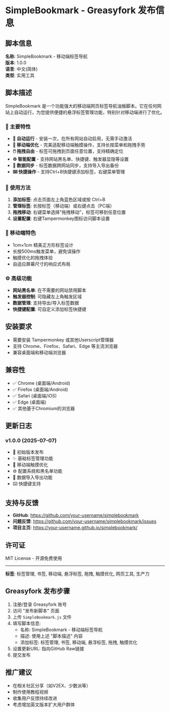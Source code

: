 # SimpleBookmark - Greasyfork 发布信息

## 脚本信息

**名称**: SimpleBookmark - 移动端标签导航  
**版本**: 1.0.0  
**语言**: 中文(简体)  
**类型**: 实用工具  

## 脚本描述

SimpleBookmark 是一个功能强大的移动端网页标签导航油猴脚本。它在任何网站上自动运行，为您提供便捷的悬浮标签管理功能，特别针对移动端进行了优化。

### 🌟 主要特性

- **🎯 自动运行** - 安装一次，在所有网站自动启用，无需手动激活
- **📱 移动端优化** - 完美适配移动端触摸操作，支持长按菜单和拖拽手势  
- **🖱️ 拖拽自由** - 标签可拖拽到页面任意位置，支持精确定位
- **⚙️ 智能配置** - 支持网站黑名单、快捷键、触发器显隐等设置
- **💾 数据同步** - 标签数据跨网站同步，支持导入导出备份
- **⌨️ 快捷操作** - 支持Ctrl+B快捷键添加标签，右键菜单管理

### 🚀 使用方法

1. **添加标签**: 点击页面左上角蓝色区域或按 Ctrl+B
2. **管理标签**: 长按标签（移动端）或右键点击（PC端）
3. **拖拽移动**: 右键菜单选择"拖拽移动"，标签可移到任意位置
4. **设置配置**: 右键Tampermonkey图标访问脚本设置

### 📱 移动端特色

- 1cm×1cm 精美正方形标签设计
- 长按500ms触发菜单，避免误操作
- 触摸优化的拖拽体验
- 自适应屏幕尺寸的响应式布局

### ⚙️ 高级功能

- **网站黑名单**: 在不需要的网站禁用脚本
- **触发器控制**: 可隐藏左上角触发区域
- **数据管理**: 支持导出/导入标签数据
- **快捷键配置**: 可自定义添加标签快捷键

## 安装要求

- 需要安装 Tampermonkey 或其他Userscript管理器
- 支持 Chrome、Firefox、Safari、Edge 等主流浏览器
- 兼容桌面端和移动端浏览器

## 兼容性

- ✅ Chrome (桌面端/Android)
- ✅ Firefox (桌面端/Android) 
- ✅ Safari (桌面端/iOS)
- ✅ Edge (桌面端)
- ✅ 其他基于Chromium的浏览器

## 更新日志

### v1.0.0 (2025-07-07)
- 🎉 初始版本发布
- ✨ 基础标签管理功能
- 📱 移动端触摸优化
- ⚙️ 配置系统和黑名单功能
- 💾 数据导入导出功能
- ⌨️ 快捷键支持

## 支持与反馈

- **GitHub**: https://github.com/your-username/simplebookmark
- **问题反馈**: https://github.com/your-username/simplebookmark/issues
- **项目主页**: https://your-username.github.io/simplebookmark/

## 许可证

MIT License - 开源免费使用

---

**标签**: 标签管理, 书签, 移动端, 悬浮标签, 拖拽, 触摸优化, 网页工具, 生产力

## Greasyfork 发布步骤

1. 注册/登录 Greasyfork 账号
2. 访问 "发布新脚本" 页面
3. 上传 `SimpleBookmark.js` 文件
4. 填写脚本信息:
   - 名称: SimpleBookmark - 移动端标签导航
   - 描述: 使用上述 "脚本描述" 内容
   - 添加标签: 标签管理, 书签, 移动端, 悬浮标签, 拖拽, 触摸优化
5. 设置更新URL: 指向GitHub Raw链接
6. 提交发布

## 推广建议

- 在相关社区分享（如V2EX、少数派等）
- 制作使用教程视频
- 收集用户反馈持续改进
- 考虑增加英文版本扩大用户群体